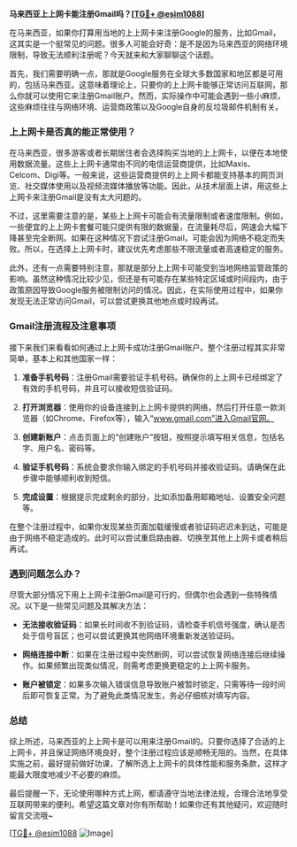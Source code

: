 **马来西亚上上网卡能注册Gmail吗？[[TG💪+ @esim1088](https://t.me/s/esim1088)]**

在马来西亚，如果你打算用当地的上上网卡来注册Google的服务，比如Gmail，这其实是一个挺常见的问题。很多人可能会好奇：是不是因为马来西亚的网络环境限制，导致无法顺利注册呢？今天就来和大家聊聊这个话题。

首先，我们需要明确一点，那就是Google服务在全球大多数国家和地区都是可用的，包括马来西亚。这意味着理论上，只要你的上上网卡能够正常访问互联网，那么你就可以使用它来注册Gmail账户。然而，实际操作中可能会遇到一些小麻烦，这些麻烦往往与网络环境、运营商政策以及Google自身的反垃圾邮件机制有关。

### 上上网卡是否真的能正常使用？

在马来西亚，很多游客或者长期居住者会选择购买当地的上上网卡，以便在本地使用数据流量。这些上上网卡通常由不同的电信运营商提供，比如Maxis、Celcom、Digi等。一般来说，这些运营商提供的上上网卡都能支持基本的网页浏览、社交媒体使用以及视频流媒体播放等功能。因此，从技术层面上讲，用这些上上网卡来注册Gmail是没有太大问题的。

不过，这里需要注意的是，某些上上网卡可能会有流量限制或者速度限制。例如，一些便宜的上上网卡套餐可能只提供有限的数据量，在流量耗尽后，网速会大幅下降甚至完全断网。如果在这种情况下尝试注册Gmail，可能会因为网络不稳定而失败。所以，在选择上上网卡时，建议优先考虑那些不限流量或者高速稳定的服务。

此外，还有一点需要特别注意，那就是部分上上网卡可能受到当地网络监管政策的影响。虽然这种情况比较少见，但还是有可能存在某些特定区域或时间段内，由于政策原因导致Google服务被限制访问的情况。因此，在实际使用过程中，如果你发现无法正常访问Gmail，可以尝试更换其他地点或时段再试。

### Gmail注册流程及注意事项

接下来我们来看看如何通过上上网卡成功注册Gmail账户。整个注册过程其实非常简单，基本上和其他国家一样：

1. **准备手机号码**：注册Gmail需要验证手机号码。确保你的上上网卡已经绑定了有效的手机号码，并且可以接收短信验证码。
   
2. **打开浏览器**：使用你的设备连接到上上网卡提供的网络，然后打开任意一款浏览器（如Chrome、Firefox等），输入“www.gmail.com”进入Gmail官网。

3. **创建新账户**：点击页面上的“创建账户”按钮，按照提示填写相关信息，包括名字、用户名、密码等。

4. **验证手机号码**：系统会要求你输入绑定的手机号码并接收验证码。请确保在此步骤中能够顺利收到短信。

5. **完成设置**：根据提示完成剩余的部分，比如添加备用邮箱地址、设置安全问题等。

在整个注册过程中，如果你发现某些页面加载缓慢或者验证码迟迟未到达，可能是由于网络不稳定造成的。此时可以尝试重启路由器、切换至其他上上网卡或者稍后再试。

### 遇到问题怎么办？

尽管大部分情况下用上上网卡注册Gmail是可行的，但偶尔也会遇到一些特殊情况。以下是一些常见问题及其解决方法：

- **无法接收验证码**：如果长时间收不到验证码，请检查手机信号强度，确认是否处于信号盲区；也可以尝试更换其他网络环境重新发送验证码。

- **网络连接中断**：如果在注册过程中突然断网，可以尝试恢复网络连接后继续操作。如果频繁出现类似情况，则需考虑更换更稳定的上上网卡服务。

- **账户被锁定**：如果多次输入错误信息导致账户被暂时锁定，只需等待一段时间后即可恢复正常。为了避免此类情况发生，务必仔细核对填写内容。

### 总结

综上所述，马来西亚的上上网卡是可以用来注册Gmail的。只要你选择了合适的上上网卡，并且保证网络环境良好，整个注册过程应该是顺畅无阻的。当然，在具体实施之前，最好提前做好功课，了解所选上上网卡的具体性能和服务条款，这样才能最大限度地减少不必要的麻烦。

最后提醒一下，无论使用哪种方式上网，都请遵守当地法律法规，合理合法地享受互联网带来的便利。希望这篇文章对你有所帮助！如果你还有其他疑问，欢迎随时留言交流哦~

[[TG💪+ @esim1088](https://t.me/s/esim1088) ![Image](https://i.postimg.cc/4NQfJmqS/Snipaste-2025-05-13-00-14-12.png)]